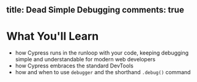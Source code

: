 title: Dead Simple Debugging
comments: true
---

# What You'll Learn

- how Cypress runs in the runloop with your code, keeping debugging simple and understandable for modern web developers
- how Cypress embraces the standard DevTools
- how and when to use `debugger` and the shorthand `.debug()` command
